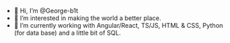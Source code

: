 - 👋 Hi, I’m @George-b1t
- 👀 I’m interested in making the world a better place.
- 🌱 I’m currently working with Angular/React, TS/JS, HTML & CSS, Python (for data base) and a little bit of SQL.

<!---
George-b1t/George-b1t is a ✨ special ✨ repository because its `README.md` (this file) appears on your GitHub profile.
You can click the Preview link to take a look at your changes.
--->
